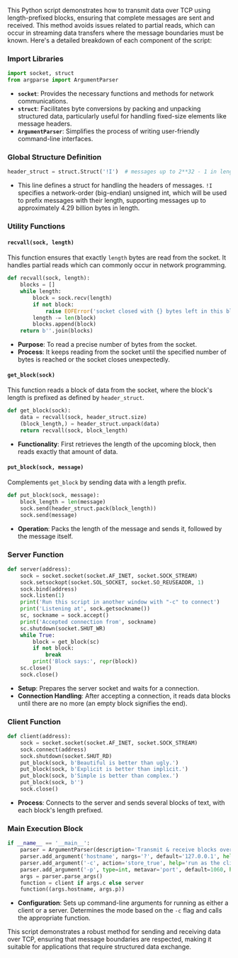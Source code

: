 This Python script demonstrates how to transmit data over TCP using length-prefixed blocks, ensuring that complete messages are sent and received. This method avoids issues related to partial reads, which can occur in streaming data transfers where the message boundaries must be known. Here's a detailed breakdown of each component of the script:

### Import Libraries

```python
import socket, struct
from argparse import ArgumentParser
```
- **`socket`**: Provides the necessary functions and methods for network communications.
- **`struct`**: Facilitates byte conversions by packing and unpacking structured data, particularly useful for handling fixed-size elements like message headers.
- **`ArgumentParser`**: Simplifies the process of writing user-friendly command-line interfaces.

### Global Structure Definition

```python
header_struct = struct.Struct('!I')  # messages up to 2**32 - 1 in length
```
- This line defines a struct for handling the headers of messages. `!I` specifies a network-order (big-endian) unsigned int, which will be used to prefix messages with their length, supporting messages up to approximately 4.29 billion bytes in length.

### Utility Functions

#### `recvall(sock, length)`
This function ensures that exactly `length` bytes are read from the socket. It handles partial reads which can commonly occur in network programming.

```python
def recvall(sock, length):
    blocks = []
    while length:
        block = sock.recv(length)
        if not block:
            raise EOFError('socket closed with {} bytes left in this block'.format(length))
        length -= len(block)
        blocks.append(block)
    return b''.join(blocks)
```
- **Purpose**: To read a precise number of bytes from the socket.
- **Process**: It keeps reading from the socket until the specified number of bytes is reached or the socket closes unexpectedly.

#### `get_block(sock)`
This function reads a block of data from the socket, where the block's length is prefixed as defined by `header_struct`.

```python
def get_block(sock):
    data = recvall(sock, header_struct.size)
    (block_length,) = header_struct.unpack(data)
    return recvall(sock, block_length)
```
- **Functionality**: First retrieves the length of the upcoming block, then reads exactly that amount of data.

#### `put_block(sock, message)`
Complements `get_block` by sending data with a length prefix.

```python
def put_block(sock, message):
    block_length = len(message)
    sock.send(header_struct.pack(block_length))
    sock.send(message)
```
- **Operation**: Packs the length of the message and sends it, followed by the message itself.

### Server Function

```python
def server(address):
    sock = socket.socket(socket.AF_INET, socket.SOCK_STREAM)
    sock.setsockopt(socket.SOL_SOCKET, socket.SO_REUSEADDR, 1)
    sock.bind(address)
    sock.listen(1)
    print('Run this script in another window with "-c" to connect')
    print('Listening at', sock.getsockname())
    sc, sockname = sock.accept()
    print('Accepted connection from', sockname)
    sc.shutdown(socket.SHUT_WR)
    while True:
        block = get_block(sc)
        if not block:
            break
        print('Block says:', repr(block))
    sc.close()
    sock.close()
```
- **Setup**: Prepares the server socket and waits for a connection.
- **Connection Handling**: After accepting a connection, it reads data blocks until there are no more (an empty block signifies the end).

### Client Function

```python
def client(address):
    sock = socket.socket(socket.AF_INET, socket.SOCK_STREAM)
    sock.connect(address)
    sock.shutdown(socket.SHUT_RD)
    put_block(sock, b'Beautiful is better than ugly.')
    put_block(sock, b'Explicit is better than implicit.')
    put_block(sock, b'Simple is better than complex.')
    put_block(sock, b'')
    sock.close()
```
- **Process**: Connects to the server and sends several blocks of text, with each block's length prefixed.

### Main Execution Block

```python
if __name__ == '__main__':
    parser = ArgumentParser(description='Transmit & receive blocks over TCP')
    parser.add_argument('hostname', nargs='?', default='127.0.0.1', help='IP address or hostname (default: %(default)s)')
    parser.add_argument('-c', action='store_true', help='run as the client')
    parser.add_argument('-p', type=int, metavar='port', default=1060, help='TCP port number (default: %(default)s)')
    args = parser.parse_args()
    function = client if args.c else server
    function((args.hostname, args.p))
```
- **Configuration**: Sets up command-line arguments for running as either a client or a server. Determines the mode based on the `-c` flag and calls the appropriate function.

This script demonstrates a robust method for sending and receiving data over TCP, ensuring that message boundaries are respected, making it suitable for applications that require structured data exchange.
